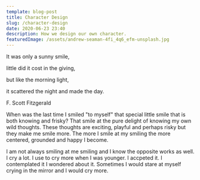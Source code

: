 ```yaml
---
template: blog-post
title: Character Design
slug: /character-design
date: 2020-06-23 23:40
description: How we design our own character.
featuredImage: /assets/andrew-seaman-4fi_4q6_efm-unsplash.jpg
---
```

It was only a sunny smile,

little did it cost in the giving, 

but like the morning light, 

it scattered the night and made the day.

F. Scott Fitzgerald

When was the last time I smiled "to myself" that special little smile that is both knowing and frisky? That smile at the pure delight of knowing my own wild thoughts. These thoughts are exciting, playful and perhaps risky but they make me smile more. The more I smile at my smiling the more centered, grounded and happy I become.

I am not always smiling at me smiling and I know the opposite works as well. I cry a lot. I use to cry more when I was younger. I accpeted it. I contemplated it I wondered about it. Sometimes I would stare at myself crying in the mirror and I would cry more.